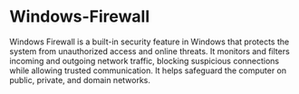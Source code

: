 # Windows-Firewall
Windows Firewall is a built-in security feature in Windows that protects the system from unauthorized access and online threats. It monitors and filters incoming and outgoing network traffic, blocking suspicious connections while allowing trusted communication. It helps safeguard the computer on public, private, and domain networks.
